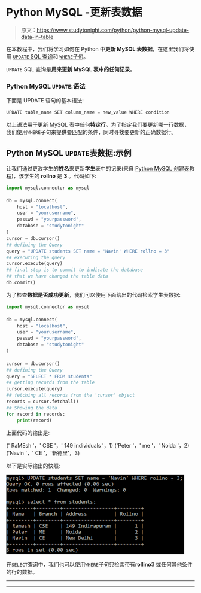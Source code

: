# Python MySQL -更新表数据

> 原文：<https://www.studytonight.com/python/python-mysql-update-data-in-table>

在本教程中，我们将学习如何在 Python 中**更新 MySQL 表数据**，在这里我们将使用 [`UPDATE` SQL 查询](/dbms/dml-update-command.php)和 [`WHERE`子句](/dbms/where-clause.php)。

`UPDATE` SQL 查询是**用来更新 MySQL 表中的任何记录**。

### Python MySQL `UPDATE`:语法

下面是 UPDATE 语句的基本语法:

```py
UPDATE table_name SET column_name = new_value WHERE condition
```

以上语法用于更新 MySQL 表中任何**特定行**。为了指定我们要更新哪一行数据，我们使用`WHERE`子句来提供要匹配的条件，同时寻找要更新的正确数据行。

## Python MySQL `UPDATE`表数据:示例

让我们通过更改学生的**姓名**来更新**学生**表中的记录(来自 [Python MySQL 创建表](/python/python-mysql-create-table)教程)，该学生的 **rollno** 是 **3** 。代码如下:

```py
import mysql.connector as mysql

db = mysql.connect(
    host = "localhost",
    user = "yourusername",
    passwd = "yourpassword",
    database = "studytonight"
)
cursor = db.cursor()
## defining the Query
query = "UPDATE students SET name = 'Navin' WHERE rollno = 3"
## executing the query
cursor.execute(query)
## final step is to commit to indicate the database 
## that we have changed the table data
db.commit()
```

为了检查**数据是否成功更新**，我们可以使用下面给出的代码检索学生表数据:

```py
import mysql.connector as mysql

db = mysql.connect(
    host = "localhost",
    user = "yourusername",
    passwd = "yourpassword",
    database = "studytonight"
)

cursor = db.cursor()
## defining the Query
query = "SELECT * FROM students"
## getting records from the table
cursor.execute(query)
## fetching all records from the 'cursor' object
records = cursor.fetchall()
## Showing the data
for record in records:
    print(record)
```

上面代码的输出是:

(' RaMEsh '，' CSE '，' 149 individuals '，1) ('Peter '，' me '，' Noida '，2) ('Navin '，' CE '，'新德里'，3)

以下是实际输出的快照:

![Python MySQL update table data](img/58b2bcd27a21fdd62af36465623ac527.png)

在`SELECT`查询中，我们也可以使用`WHERE`子句只检索带有**rollino**3 或任何其他条件的行的数据。

* * *

* * *